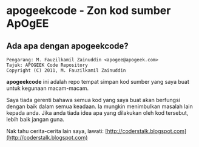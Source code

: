 # apogeekcode - Zon kod sumber ApOgEE
## Ada apa dengan apogeekcode?

    Pengarang: M. Fauzilkamil Zainuddin <apogee@apogeek.com>
    Tajuk: APOGEEK Code Repository
    Copyright (C) 2011, M. Fauzilkamil Zainuddin

**apogeekcode** ini adalah repo tempat simpan kod sumber yang saya buat untuk kegunaan macam-macam.

Saya tiada gerenti bahawa semua kod yang saya buat akan berfungsi dengan baik dalam semua keadaan.
Ia mungkin menimbulkan masalah lain kepada anda. Jika anda tiada idea apa yang dilakukan oleh kod 
tersebut, lebih baik jangan guna.

Nak tahu cerita-cerita lain saya, lawati: [http://coderstalk.blogspot.com](http://coderstalk.blogspot.com)
